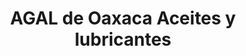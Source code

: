 ---
title: "AGAL de Oaxaca Aceites y lubricantes"
url: /puerto-escondido/agal-de-oaxaca-aceites-y-lubricantes/
shop: piezas de automóviles
---